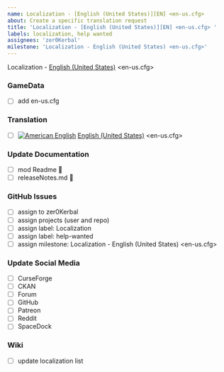 ```yaml
---
name: Localization - [English (United States)][EN] <en-us.cfg> 
about: Create a specific translation request
title: 'Localization - [English (United States)][EN] <en-us.cfg> '
labels: localization, help wanted
assignees: 'zer0Kerbal'
milestone: 'Localization - English (United States) <en-us.cfg>'
---
```


Localization - [English (United States)][EN] <en-us.cfg>  

### GameData

- [ ] add en-us.cfg  

### Translation

- [ ] [![American English][EN]][EN] [English (United States)][EN] <en-us.cfg>  

[EN]: https://raw.githubusercontent.com/zer0Kerbal/zer0Kerbal/zed'K/Localization/img/American-flag-sm.png "American English (United States)"  

### Update Documentation

- [ ]  mod Readme 🔢 
- [ ]  releaseNotes.md 🧾 

### GitHub Issues

- [ ] assign to zer0Kerbal
- [ ] assign projects (user and repo)
- [ ] assign label: Localization
- [ ] assign label: help-wanted
- [ ] assign milestone: Localization - English (United States) <en-us.cfg>

### Update Social Media

- [ ] CurseForge
- [ ] CKAN
- [ ] Forum
- [ ] GitHub
- [ ] Patreon
- [ ] Reddit
- [ ] SpaceDock

### Wiki

- [ ] update localization list 
  
<!-- Localization -->
[URL:lclztn]: https://github.com/zer0Kerbal/lclztn/blob/master/readme.md "Localization" 
[URL:qs]: https://github.com/zer0Kerbal/lclztn/blob/master/quickstart.md "Quick Start" 